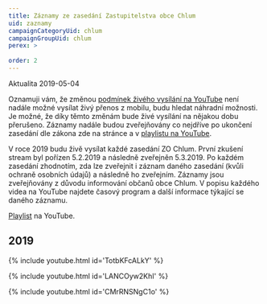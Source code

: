 ```yaml
---
title: Záznamy ze zasedání Zastupitelstva obce Chlum
uid: zaznamy
campaignCategoryUid: chlum
campaignGroupUid: chlum
perex: >
 
order: 2
---
```

Aktualita 2019-05-04

Oznamuji vám, že změnou [podmínek živého vysílání na YouTube](https://support.google.com/youtube/answer/9228390) není nadále možné vysílat živý přenos z mobilu, budu hledat náhradní možnosti. Je možné, že díky těmto změnám bude živé vysílání na nějakou dobu přerušeno. Záznamy nadále budou zveřejňovány co nejdříve po ukončení zasedání dle zákona zde na stránce a v [playlistu na YouTube](https://www.youtube.com/watch?v=TotbKFcALkY&list=PLfsu2wurlTwMEcmySdd_HqVf8NWXBxFso).

V roce 2019 budu živě vysílat každé zasedání ZO Chlum. První zkušení stream byl pořízen 5.2.2019 a následně zveřejněn 5.3.2019. Po každém zasedání zhodnotím, zda lze zveřejnit i záznam daného zasedání (kvůli ochraně osobních údajů) a následně ho zveřejním. Záznamy jsou zveřejňovány z důvodu informování občanů obce Chlum. 
V popisu každého videa na YouTube najdete časový program a další informace týkající se daného záznamu. 

[Playlist](https://www.youtube.com/watch?v=TotbKFcALkY&list=PLfsu2wurlTwMEcmySdd_HqVf8NWXBxFso) na YouTube. 

## 2019

{% include youtube.html id='TotbKFcALkY' %} 

{% include youtube.html id='LANCOyw2KhI' %}

{% include youtube.html id='CMrRNSNgC1o' %}



